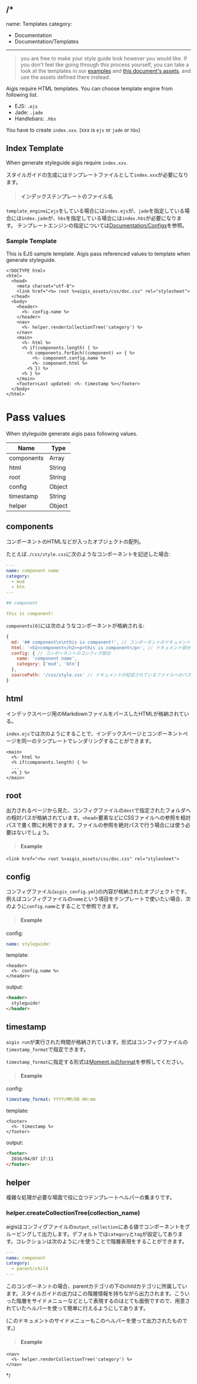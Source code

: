 /*
---
name: Templates
category:
  - Documentation
  - Documentation/Templates
---

>  you are free to make your style guide look however you would like. If you don't feel like going through this process yourself, you can take a look at the templates in our [examples](https://github.com/pxgrid/aigis/tree/master/examples) and [this document's assets](https://github.com/pxgrid/aigis-docs/tree/gh-pages/src/template), and use the assets defined there instead.

Aigis require HTML templates. You can choose template engine from following list.

* EJS: `.ejs`
* Jade: `.jade`
* Handlebars: `.hbs`

You have to create `index.xxx`. (xxx is `ejs` or `jade` or `hbs`)

## Index Template

When generate styleguide aigis require `index.xxx`.

スタイルガイドの生成にはテンプレートファイルとして`index.xxx`が必要になります。
> #### インデックステンプレートのファイル名
`template_engine`に`ejs`をしている場合には`index.ejs`が、`jade`を指定している場合には`index.jade`が、`hbs`を指定している場合には`index.hbs`が必要になります。
テンプレートエンジンの指定については[Documentation/Configs]()を参照。

### Sample Template

This is EJS sample template. Aigis pass referenced values to template when generate styleguide.

```ejs  
<!DOCTYPE html>
<html>
  <head>
    <meta charset="utf-8">
    <link href="<%= root %>aigis_assets/css/doc.css" rel="stylesheet">
  </head>
  <body>
    <header>
      <%- config.name %>
    </header>
    <nav>
      <%- helper.renderCollectionTree('category') %>
    </nav>
    <main>
      <%- html %>
      <% if(components.length) { %>
        <% components.forEach((component) => { %>
          <%- component.config.name %>
          <%- component.html %>
        <% }) %>
      <% } %>
    </main>
    <footer>Last updated: <%- timestamp %></footer>
  </body>
</html>
```  

# Pass values

When styleguide generate aigis pass following values.

Name|Type
---|---
components|Array
html|String
root|String
config|Object
timestamp|String
helper|Object

## components

コンポーネントのHTMLなどが入ったオブジェクトの配列。

たとえば`./css/style.css`に次のようなコンポーネントを記述した場合:

```yaml
---
name: component name
category:
  - mod
  - btn
---

## component

this is component!
```

`components[0]`には次のようなコンポーネントが格納される:

```js  
{
  md: '## component\n\nthis is component!', // コンポーネントのドキュメント部分
  html: '<h2>component</h2><p>this is component</p>', // ドキュメント部分をパースしたHTML
  config: { // コンポーネントのコンフィグ部分
    name: 'component name',
    category: ['mod', 'btn'] 
  },
  sourcePath: '/css/style.css' // ドキュメントが記述されているファイルへのパス
}
```  

## html

インデックスページ用のMarkdownファイルをパースしたHTMLが格納されている。

`index.ejs`では次のようにすることで、インデックスページとコンポーネントページを同一のテンプレートでレンダリングすることができます。

```
<main>
  <%- html %>
  <% if(components.length) { %>
  ...
  <% } %>
</main>
```


## root

出力されるページから見た、コンフィグファイルの`dest`で指定されたフォルダへの相対パスが格納されています。`<head>`要素などにCSSファイルへの参照を相対パスで書く際に利用できます。ファイルの参照を絶対パスで行う場合には使う必要はないでしょう。

> #### Example
```ejs  
<link href="<%= root %>aigis_assets/css/doc.css" rel="stylesheet">
```  


## config

コンフィグファイル(`aigis_config.yml`)の内容が格納されたオブジェクトです。例えばコンフィグファイルの`name`という項目をテンプレートで使いたい場合、次のように`config.name`とすることで参照できます。

> #### Example
config:
```yaml
name: styleguide!
```
template:
```ejs  
<header>
  <%- config.name %>
</header>
```  
output:
```html  
<header>
  styleguide!
</header>
```  

## timestamp

`aigis run`が実行された時間が格納されています。形式はコンフィグファイルの`timestamp_format`で指定できます。

`timestamp_format`に指定する形式は[Moment.jsのformat](http://momentjs.com/docs/#week-year-week-and-weekday-tokens)を参照してください。

> #### Example
config:
```yaml
timestamp_format: YYYY/MM/DD HH:mm
```
template:
```ejs  
<footer>
  <%- timestamp %>
</footer>
```  
output:
```html
<footer>
  2016/04/07 17:11
</footer>
```


## helper

複雑な処理が必要な場面で役に立つテンプレートヘルパーの集まりです。

### helper.createCollectionTree(collection_name)

aigisはコンフィグファイルの`output_collection`にある値でコンポーネントをグルーピングして出力します。デフォルトでは`category`と`tag`が設定してあります。コレクションは次のように`/`を使うことで階層表現をすることができます。

```yaml
---
name: component
category:
  - parent/child
---
```

このコンポーネントの場合、parentカテゴリの下のchildカテゴリに所属しています。スタイルガイドの出力はこの階層情報を持ちながら出力されます。こういった階層をサイドメニューなどとして表現するのはとても面倒ですので、用意されていたヘルパーを使って簡単に行えるようにしてあります。

(このドキュメントのサイドメニューもこのヘルパーを使って出力されたものです。)

> #### Example
```ejs  
<nav>
  <%- helper.renderCollectionTree('category') %>
</nav>
```  

*/
